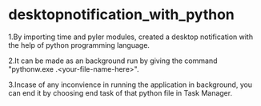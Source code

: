 # desktopnotification_with_python

1.By importing time and pyler modules, created a desktop notification with the help of python programming language.

2.It can be made as an background run by giving the command "pythonw.exe .\<your-file-name-here>".

3.Incase of any inconvience in running the application in background, you can end it by choosing end task of that python file in Task Manager.
